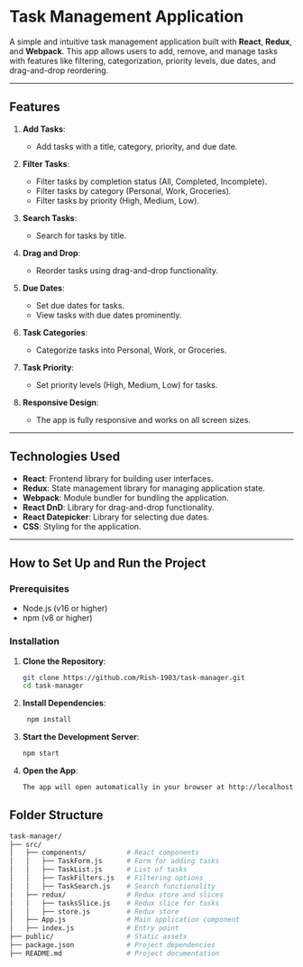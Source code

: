 # Task Management Application

A simple and intuitive task management application built with **React**, **Redux**, and **Webpack**. This app allows users to add, remove, and manage tasks with features like filtering, categorization, priority levels, due dates, and drag-and-drop reordering.

---

## Features

1. **Add Tasks**:
   - Add tasks with a title, category, priority, and due date.

2. **Filter Tasks**:
   - Filter tasks by completion status (All, Completed, Incomplete).
   - Filter tasks by category (Personal, Work, Groceries).
   - Filter tasks by priority (High, Medium, Low).

3. **Search Tasks**:
   - Search for tasks by title.

4. **Drag and Drop**:
   - Reorder tasks using drag-and-drop functionality.

5. **Due Dates**:
   - Set due dates for tasks.
   - View tasks with due dates prominently.

6. **Task Categories**:
   - Categorize tasks into Personal, Work, or Groceries.

7. **Task Priority**:
   - Set priority levels (High, Medium, Low) for tasks.

8. **Responsive Design**:
   - The app is fully responsive and works on all screen sizes.

---

## Technologies Used

- **React**: Frontend library for building user interfaces.
- **Redux**: State management library for managing application state.
- **Webpack**: Module bundler for bundling the application.
- **React DnD**: Library for drag-and-drop functionality.
- **React Datepicker**: Library for selecting due dates.
- **CSS**: Styling for the application.

---

## How to Set Up and Run the Project

### Prerequisites

- Node.js (v16 or higher)
- npm (v8 or higher)

### Installation

1. **Clone the Repository**:
   ```bash
   git clone https://github.com/Rish-1903/task-manager.git
   cd task-manager
2. **Install Dependencies**:
   ```bash
    npm install

3. **Start the Development Server**:
    ```bash
    npm start

4. **Open the App**:
   ```bash
   The app will open automatically in your browser at http://localhost:3000.

## Folder Structure
 ```bash
task-manager/
├── src/
│   ├── components/          # React components
│   │   ├── TaskForm.js      # Form for adding tasks
│   │   ├── TaskList.js      # List of tasks
│   │   ├── TaskFilters.js   # Filtering options
│   │   ├── TaskSearch.js    # Search functionality
│   ├── redux/               # Redux store and slices
│   │   ├── tasksSlice.js    # Redux slice for tasks
│   │   ├── store.js         # Redux store
│   ├── App.js               # Main application component
│   ├── index.js             # Entry point
├── public/                  # Static assets
├── package.json             # Project dependencies
├── README.md                # Project documentation
